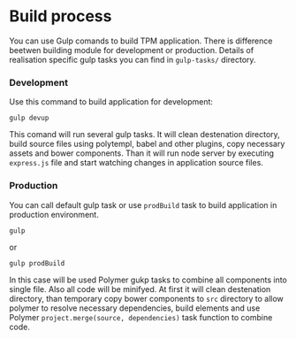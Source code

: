 # Build process

You can use Gulp comands to build TPM application. There is difference beetwen building module for development or production. Details of realisation specific gulp tasks you can find in `gulp-tasks/` directory.

### Development

Use this command to build application for development:

```text
gulp devup
```

This comand will run several gulp tasks. It will clean destenation directory,  build source files using polytempl, babel and other plugins, copy necessary assets and bower components. Than it will run node server by executing `express.js` file and start watching changes in application source files.

### Production

You can call default gulp task or use `prodBuild` task to build application in production environment. 

```text
gulp 
```

or

```text
gulp prodBuild
```

In this case will be used Polymer  gukp tasks to combine all components into single file. Also all code will be minifyed. At first it will clean destenation directory, than temporary copy bower components  to `src` directory to allow polymer to resolve necessary dependencies, build elements and use Polymer `project.merge(source, dependencies)` task function to combine code.


